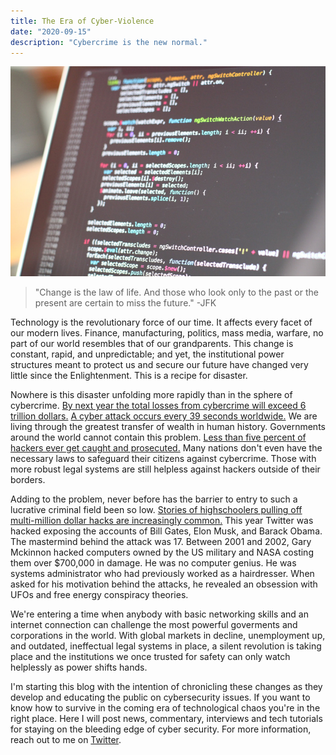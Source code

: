 ```yaml
---
title: The Era of Cyber-Violence 
date: "2020-09-15"
description: "Cybercrime is the new normal."
---
```


![laptop](./screenheader.jpg)

>"Change is the law of life. And those who look only to the past or the present are certain to miss the future." -JFK

Technology is the revolutionary force of our time. It affects every facet of our modern lives. Finance, manufacturing, politics, mass media, warfare, no part of our world resembles that of our grandparents. This change is constant, rapid, and unpredictable; and yet, the institutional power structures meant to protect us and secure our future have changed very little since the Enlightenment. This is a recipe for disaster.

Nowhere is this disaster unfolding more rapidly than in the sphere of cybercrime. [By next year the total losses from cybercrime will exceed 6 trillion dollars.](https://cybersecurityventures.com/hackerpocalypse-cybercrime-report-2016/) [A cyber attack occurs every 39 seconds worldwide.](https://www.varonis.com/blog/cybersecurity-statistics/) We are living through the greatest transfer of wealth in human history. Governments around the world cannot contain this problem. [Less than five percent of hackers ever get caught and prosecuted.](https://www.cybersecurityintelligence.com/blog/some-hackers-earn-2m-a-year-5083.html#:~:text=Only%20around%204%2F5%25%20of,arrest%20and%20prosecute%20these%20offenders.) Many nations don't even have the necessary laws to safeguard their citizens against cybercrime. Those with more robust legal systems are still helpless against hackers outside of their borders.

Adding to the problem, never before has the barrier to entry to such a lucrative criminal field been so low. [Stories of highschoolers pulling off multi-million dollar hacks are increasingly common.](https://www.dailymail.co.uk/news/article-8351735/High-schooler-termed-Baby-Al-Capone-allegedly-hacked-phones-pull-23-8-million-crypto-heist.html) This year Twitter was hacked exposing the accounts of Bill Gates, Elon Musk, and Barack Obama. The mastermind behind the attack was 17. Between 2001 and 2002, Gary Mckinnon hacked computers owned by the US military and NASA costing them over $700,000 in damage. He was no computer genius. He was systems administrator who had previously worked as a hairdresser. When asked for his motivation behind the attacks, he revealed an obsession with UFOs and free energy conspiracy theories.

We're entering a time when anybody with basic networking skills and an internet connection can challenge the most powerful goverments and corporations in the world. With global markets in decline, unemployment up, and outdated, ineffectual legal systems in place, a silent revolution is taking place and the institutions we once trusted for safety can only watch helplessly as power shifts hands.  

I'm starting this blog with the intention of chronicling these changes as they develop and educating the public on cybersecurity issues. If you want to know how to survive in the coming era of technological chaos you're in the right place. Here I will post news, commentary, interviews and tech tutorials for staying on the bleeding edge of cyber security. For more information, reach out to me on [Twitter](https://twitter.com/typh0n1an).
